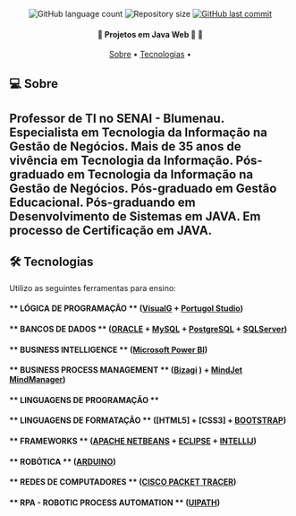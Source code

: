 <p align="center">
  <img alt="GitHub language count" src="https://img.shields.io/github/languages/count/marciosc/README-ecoleta?color=%2304D361">
  <img alt="Repository size" src="https://img.shields.io/github/repo-size/marcioscbnu/README.md">
  <a href="https://github.com/README.md/README.md/commits/master">
    <img alt="GitHub last commit" src="https://img.shields.io/github/last-commit/marcioscbnu/README.md">
  </a>
</p>

<h4 align="center"> 
	🚧  Projetos em Java Web 🚀 🚧
</h4>

<p align="center">
 <a href="#-sobre">Sobre</a> •
 <a href="#-tecnologias">Tecnologias</a> •
</p>


## 💻 Sobre 

Professor de TI no SENAI - Blumenau.
Especialista em Tecnologia da Informação na Gestão de Negócios.
Mais de 35 anos de vivência em Tecnologia da Informação.
Pós-graduado em Tecnologia da Informação na Gestão de Negócios.
Pós-graduado em Gestão Educacional.
Pós-graduando em Desenvolvimento de Sistemas em JAVA.
Em processo de Certificação em JAVA.
---

## 🛠 Tecnologias

Utilizo as seguintes ferramentas para ensino:

#### ** LÓGICA DE PROGRAMAÇÃO            ** ([VisualG]()  +  [Portugol Studio](http://lite.acad.univali.br/portugol/))
#### ** BANCOS DE DADOS                  ** ([ORACLE](https://www.oracle.com/br/) + [MySQL](https://www.mysql.com) + [PostgreSQL](https://www.postgresql.org/) + [SQLServer](https://www.microsoft.com/pt-br/sql-server/))
#### ** BUSINESS INTELLIGENCE            ** ([Microsoft Power BI](https://powerbi.microsoft.com/pt-br/))
#### ** BUSINESS PROCESS MANAGEMENT      ** ([Bizagi](https://www.bizagi.com/pt) ) + [MindJet MindManager](https://www.mindmanager.com/en/))
#### ** LINGUAGENS DE PROGRAMAÇÃO        **
#### ** LINGUAGENS DE FORMATAÇÃO         ** ([HTML5] + [CSS3] + [BOOTSTRAP](https://getbootstrap.com/))
#### ** FRAMEWORKS                       ** ([APACHE NETBEANS](https://netbeans.apache.org/) + [ECLIPSE](https://www.eclipse.org/downloads/) + [INTELLIJ](https://www.jetbrains.com/pt-br/idea/))
#### ** ROBÓTICA                         ** ([ARDUINO](https://www.arduino.cc/))
#### ** REDES DE COMPUTADORES            ** ([CISCO PACKET TRACER](https://www.netacad.com/pt-br/courses/packet-tracer))
#### ** RPA - ROBOTIC PROCESS AUTOMATION ** ([UIPATH](https://www.uipath.com/pt/))



